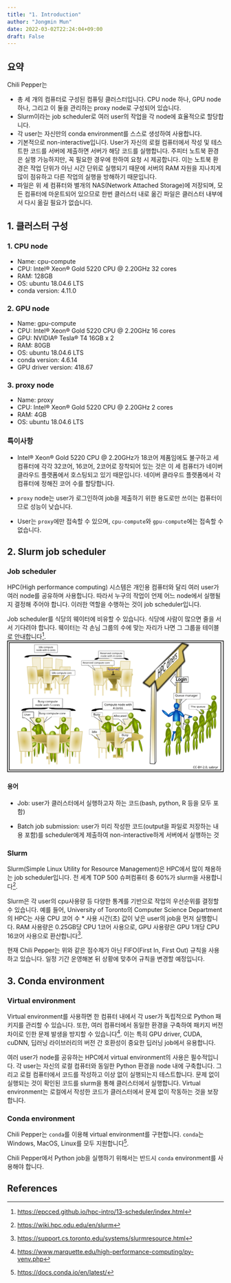 ```yaml
---
title: "1. Introduction"
author: "Jongmin Mun"
date: 2022-03-02T22:24:04+09:00
draft: False
---
```


## 요약

Chili Pepper는

- 총 세 개의 컴퓨터로 구성된 컴퓨팅 클러스터입니다. CPU node 하나, GPU node 하나, 그리고 이 둘을 관리하는 proxy node로 구성되어 있습니다.
- Slurm이라는 job scheduler로 여러 user의 작업을 각 node에 효율적으로 할당합니다.
- 각 user는 자신만의 conda environment를 스스로 생성하여 사용합니다.
- 기본적으로 non-interactive입니다. User가 자신의 로컬 컴퓨터에서 작성 및 테스트한 코드를 서버에 제출하면 서버가 해당 코드를 실행합니다. 주피터 노트북 환경은 실행 가능하지만, 꼭 필요한 경우에 한하여 요청 시 제공합니다. 이는 노트북 환경은 작업 단위가 아닌 시간 단위로 실행되기 때문에 서버의 RAM 자원을 지나치게 많이 점유하고 다른 작업의 실행을 방해하기 때문입니다.
- 파일은 위 세 컴퓨터와 별개의 NAS(Network Attached Storage)에 저장되며, 모든 컴퓨터에 마운트되어 있으므로 한번 클러스터 내로 옮긴 파일은 클러스터 내부에서 다시 옮길 필요가 없습니다.

## 1. 클러스터  구성

### 1. CPU node

- Name: cpu-compute
- CPU: Intel® Xeon® Gold 5220 CPU @ 2.20GHz 32 cores
- RAM: 128GB
- OS: ubuntu 18.04.6 LTS
- conda version: 4.11.0

### 2. GPU node

- Name: gpu-compute
- CPU: Intel® Xeon® Gold 5220 CPU @ 2.20GHz 16 cores
- GPU: NVIDIA® Tesla® T4 16GB x 2
- RAM: 80GB
- OS: ubuntu 18.04.6 LTS
- conda version: 4.6.14
- GPU driver version: 418.67

### 3. proxy node

- Name: proxy
- CPU: Intel® Xeon® Gold 5220 CPU @ 2.20GHz 2 cores
- RAM: 4GB
- OS: ubuntu 18.04.6 LTS

### 특이사항

- Intel® Xeon® Gold 5220 CPU @ 2.20GHz가 18코어 제품임에도 불구하고 세 컴퓨터에 각각 32코어, 16코어, 2코어로 장착되어 있는 것은 이 세 컴퓨터가 네이버 클라우드 플랫폼에서 호스팅되고 있기 때문입니다. 네이버 클라우드 플랫폼에서 각 컴퓨터에 정해진 코어 수를 할당합니다. 

- `proxy` node는 user가 로그인하여 job을 제출하기 위한 용도로만 쓰이는 컴퓨터이므로 성능이 낮습니다.

- User는 `proxy`에만 접속할 수 있으며, `cpu-compute`와 `gpu-compute`에는 접속할 수 없습니다.

## 2. Slurm job scheduler

### Job scheduler

HPC(High performance computing) 시스템은 개인용 컴퓨터와 달리 여러 user가 여러 node를 공유하며 사용합니다. 따라서 누구의 작업이 언제 어느 node에서 실행될지 결정해 주어야 합니다. 이러한 역할을 수행하는 것이 job scheduler입니다.

Job scheduler를 식당의 웨이터에 비유할 수 있습니다. 식당에 사람이 많으면 줄을 서서 기다려야 합니다. 웨이터는 각 손님 그룹의 수에 맞는 자리가 나면 그 그룹을 테이블로 안내합니다[^fn1].
![restaurant](/img/restaurant_queue_manager.svg)

#### 용어

- Job: user가 클러스터에서 실행하고자 하는 코드(bash, python, R 등을 모두 포함)

- Batch job submission: user가 미리 작성한 코드(output을 파일로 저장하는 내용 포함)를 scheduler에게 제출하여 non-interactive하게 서버에서 실행하는 것

### Slurm

Slurm(Simple Linux Utility for Resource Management)은 HPC에서 많이 채용하는 job scheduler입니다. 전 세계 TOP 500 슈퍼컴퓨터 중 60%가 slurm을 사용합니다[^fn2].

Slurm은 각 user의 cpu사용량 등 다양한 통계를 기반으로 작업의 우선순위를 결정할 수 있습니다. 예를 들어, University of Toronto의 Computer Science Department의 HPC는 사용 CPU 코어 수 * 사용 시간(초) 값이 낮은 user의 job을 먼저 실행합니다. RAM 사용량은 0.25GB당 CPU 1코어 사용으로, GPU 사용량은 GPU 1개당 CPU 16코어 사용으로 환산합니다[^fn3].

현재 Chili Pepper는 위와 같은 점수제가 아닌 FIFO(First In, First Out) 규칙을 사용하고 있습니다. 일정 기간 운영해본 뒤 상황에 맞추어 규칙을 변경할 예정입니다.

## 3. Conda environment

### Virtual environment

Virtual environment를 사용하면 한 컴퓨터 내에서 각 user가 독립적으로 Python 패키지를 관리할 수 있습니다. 또한, 여러 컴퓨터에서 동일한 환경을 구축하여 패키지 버전 차이로 인한 문제 발생을 방지할 수 있습니다[^fn4]. 이는 특히 GPU driver, CUDA, cuDNN, 딥러닝 라이브러리의 버전 간 호환성이 중요한 딥러닝 job에서 유용합니다.

여러 user가 node를 공유하는 HPC에서 virtual environment의 사용은 필수적입니다. 각 user는 자신의 로컬 컴퓨터와 동일한 Python 환경을 node 내에 구축합니다. 그리고 로컬 컴퓨터에서 코드를 작성하고 이상 없이 실행되는지 테스트합니다. 문제 없이 실행되는 것이 확인된 코드를 slurm을 통해 클러스터에서 실행합니다. Virtual environment는 로컬에서 작성한 코드가 클러스터에서 문제 없이 작동하는 것을 보장합니다.

### Conda environment

Chili Pepper는 `conda`를 이용해 virtual environment를 구현합니다. `conda`는 Windows, MacOS, Linux를 모두 지원합니다[^fn5].

Chili Pepper에서 Python job을 실행하기 위해서는 반드시 `conda` environment를 사용해야 합니다. 

## References

[^fn1]: https://epcced.github.io/hpc-intro/13-scheduler/index.html

[^fn2]: https://wiki.hpc.odu.edu/en/slurm

[^fn3]: https://support.cs.toronto.edu/systems/slurmresource.html

[^fn4]: https://www.marquette.edu/high-performance-computing/py-venv.php

[^fn5]: https://docs.conda.io/en/latest/
